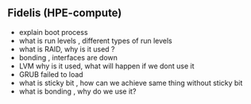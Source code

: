 ## Fidelis (HPE-compute)
- explain boot process
- what is run levels , different types of run levels
- what is RAID, why is it used ?
- bonding , interfaces are down
- LVM why is it used, what will happen if we dont use it
- GRUB failed to load
- what is sticky bit , how can we achieve same thing without sticky bit
- what is bonding , why do we use it?
